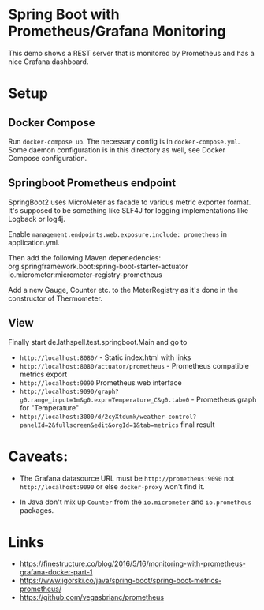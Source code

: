 Spring Boot with Prometheus/Grafana Monitoring
==============================================

This demo shows a REST server that is monitored by Prometheus and
has a nice Grafana dashboard.

Setup
=====

Docker Compose
--------------

Run `docker-compose up`. The necessary config is in `docker-compose.yml`.
Some daemon configuration is in this directory as well, see Docker Compose
configuration.

Springboot Prometheus endpoint
------------------------------

SpringBoot2 uses MicroMeter as facade to various metric exporter format.
It's supposed to be something like SLF4J for logging implementations like Logback or log4j.

Enable `management.endpoints.web.exposure.include: prometheus` in application.yml.

Then add the following Maven depenedencies:
    org.springframework.boot:spring-boot-starter-actuator
    io.micrometer:micrometer-registry-prometheus
    
Add a new Gauge, Counter etc. to the MeterRegistry as it's done in the constructor of Thermometer.

View
----

Finally start de.lathspell.test.springboot.Main and go to 
* `http://localhost:8080/`                      - Static index.html with links
* `http://localhost:8080/actuator/prometheus`   - Prometheus compatible metrics export
* `http://localhost:9090`                         Prometheus web interface
* `http://localhost:9090/graph?g0.range_input=1m&g0.expr=Temperature_C&g0.tab=0` - Prometheus graph for "Temperature"
* `http://localhost:3000/d/2cyXtdumk/weather-control?panelId=2&fullscreen&edit&orgId=1&tab=metrics` final result 

Caveats:
========

* The Grafana datasource URL must be `http://prometheus:9090` not
  `http://localhost:9090` or else `docker-proxy` won't find it.

* In Java don't mix up `Counter` from the `io.micrometer` and `io.prometheus` packages.

Links
=====

* https://finestructure.co/blog/2016/5/16/monitoring-with-prometheus-grafana-docker-part-1
* https://www.igorski.co/java/spring-boot/spring-boot-metrics-prometheus/
* https://github.com/vegasbrianc/prometheus
